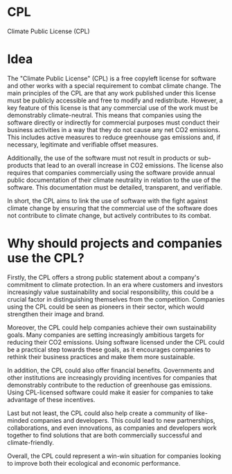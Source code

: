# CPL
Climate Public License (CPL)

# Idea
The "Climate Public License" (CPL) is a free copyleft license for software and other works with a special requirement to combat climate change. The main principles of the CPL are that any work published under this license must be publicly accessible and free to modify and redistribute. However, a key feature of this license is that any commercial use of the work must be demonstrably climate-neutral. This means that companies using the software directly or indirectly for commercial purposes must conduct their business activities in a way that they do not cause any net CO2 emissions. This includes active measures to reduce greenhouse gas emissions and, if necessary, legitimate and verifiable offset measures.

Additionally, the use of the software must not result in products or sub-products that lead to an overall increase in CO2 emissions. The license also requires that companies commercially using the software provide annual public documentation of their climate neutrality in relation to the use of the software. This documentation must be detailed, transparent, and verifiable.

In short, the CPL aims to link the use of software with the fight against climate change by ensuring that the commercial use of the software does not contribute to climate change, but actively contributes to its combat.

# Why should projects and companies use the CPL?

Firstly, the CPL offers a strong public statement about a company's commitment to climate protection. In an era where customers and investors increasingly value sustainability and social responsibility, this could be a crucial factor in distinguishing themselves from the competition. Companies using the CPL could be seen as pioneers in their sector, which would strengthen their image and brand.

Moreover, the CPL could help companies achieve their own sustainability goals. Many companies are setting increasingly ambitious targets for reducing their CO2 emissions. Using software licensed under the CPL could be a practical step towards these goals, as it encourages companies to rethink their business practices and make them more sustainable.

In addition, the CPL could also offer financial benefits. Governments and other institutions are increasingly providing incentives for companies that demonstrably contribute to the reduction of greenhouse gas emissions. Using CPL-licensed software could make it easier for companies to take advantage of these incentives.

Last but not least, the CPL could also help create a community of like-minded companies and developers. This could lead to new partnerships, collaborations, and even innovations, as companies and developers work together to find solutions that are both commercially successful and climate-friendly.

Overall, the CPL could represent a win-win situation for companies looking to improve both their ecological and economic performance.
